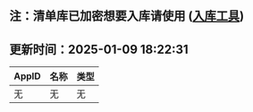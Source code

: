 ## 注：清单库已加密想要入库请使用 ([入库工具](https://github.com/BlankTMing/ManifestAutoUpdate/releases))

## 更新时间：2025-01-09 18:22:31
| AppID | 名称 | 类型  |
| :-------------------- | :----------------------------- | :----------- |
| 无 | 无 | 无 |
